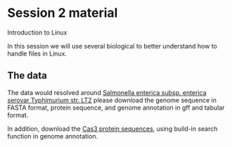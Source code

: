 # Session 2 material
Introduction to Linux

In this session we will use several biological to better understand how to handle files in Linux.

## The data

The data would resolved around [Salmonella enterica subsp. enterica serovar Typhimurium str. LT2](https://www.ncbi.nlm.nih.gov/genome/152?genome_assembly_id=305903)
please download the genome sequence in FASTA format, protein sequence, and genome annotation in gff and tabular format.

In addition, download the [Cas3 protein sequences](https://www.ncbi.nlm.nih.gov/protein/NP_461865.1), using build-in search function in genome annotation.



